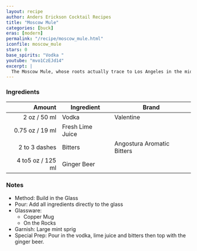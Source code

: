 ```yaml
---
layout: recipe
author: Anders Erickson Cocktail Recipes
title: "Moscow Mule"
categories: [buck]
eras: [modern]
permalink: "/recipe/moscow_mule.html"
iconfile: moscow_mule
stars: 0
base_spirits: "Vodka "
youtube: "mvo1CzEJd14"
excerpt: |
  The Moscow Mule, whose roots actually trace to Los Angeles in the mid-20th century, is a classic vodka drink with the bite of ginger beer.
---
```


### Ingredients

|        Amount | Ingredient       | Brand                      |
| ------------: | ---------------- | -------------------------- |
|          2 oz / 50 ml | Vodka            | Valentine                  |
|       0.75 oz / 19 ml | Fresh Lime Juice |
| 2 to 3 dashes | Bitters          | Angostura Aromatic Bitters |
|      4 to5 oz / 125 ml | Ginger Beer      |

### Notes

- Method: Build in the Glass
- Pour: Add all ingredients directly to the glass
- Glassware:
  - Copper Mug
  - On the Rocks
- Garnish: Large mint sprig
- Special Prep: Pour in the vodka, lime juice and bitters then top with the ginger beer.

